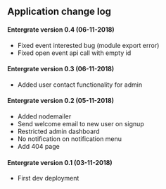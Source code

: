 ## Application change log

#### Entergrate version 0.4 (06-11-2018)

+ Fixed event interested bug (module export error)
+ Fixed open event api call with empty id

#### Entergrate version 0.3 (06-11-2018)

+ Added user contact functionality for admin

#### Entergrate version 0.2 (05-11-2018)

+ Added nodemailer
+ Send welcome email to new user on signup
+ Restricted admin dashboard
+ No notification on notification menu
+ Add 404 page

#### Entergrate version 0.1 (03-11-2018)

+ First dev deployment
